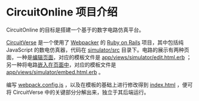 # CircuitOnline 项目介绍

CircuitOnline 的目标是搭建一个基于的数字电路仿真平台。

[CircuitVerse](https://github.com/CircuitVerse/CircuitVerse) 是一个使用了 [Webpacker](https://edgeguides.rubyonrails.org/webpacker.html) 的 [Ruby on Rails](https://rubyonrails.org/) 项目，其中包括纯 JavaScript 的数电仿真器，代码在 [simulator/src](https://github.com/CircuitVerse/CircuitVerse/tree/master/simulator/src) 目录下。电路的展示有两种页面，一种是[编辑页面](https://circuitverse.org/simulator)，对应的模板文件是 [app/views/simulator/edit.html.erb](https://github.com/CircuitVerse/CircuitVerse/blob/master/app/views/simulator/edit.html.erb) ；另一种将电路[嵌入在页面中](https://learn.circuitverse.org/docs/seq-ssi/latches.html)，对应的模板文件是 [app/views/simulator/embed.html.erb](https://github.com/CircuitVerse/CircuitVerse/blob/master/app/views/simulator/embed.html.erb) 。

编写 [webpack.config.js](./webpack.config.js) ，以及在模板的基础上进行修改得到 [index.html](./public/index.html) ，便可将 CircuitVerse 中的关键部分分解出来，独立于其后端运行。
